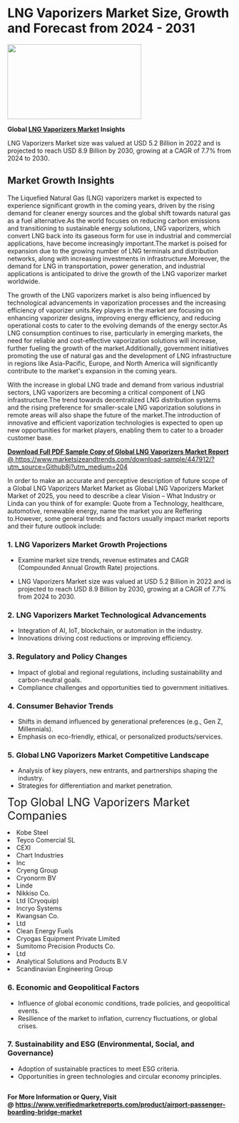 <H1>LNG Vaporizers Market Size, Growth and Forecast from 2024 - 2031</H1><img class="aligncenter size-medium wp-image-584254" src="https://thirdeyenews.in/wp-content/uploads/2024/09/Global-Market-Research-300x168.jpeg" alt="" width="300" height="168" /><p><strong>Global&nbsp;<a href="https://www.marketsizeandtrends.com/download-sample/447912/?utm_source=Github8j?utm_medium=204">LNG Vaporizers Market</a> Insights</strong></p><p>LNG Vaporizers Market size was valued at USD 5.2 Billion in 2022 and is projected to reach USD 8.9 Billion by 2030, growing at a CAGR of 7.7% from 2024 to 2030.</p><p><h2>Market Growth Insights</h2> <p>The Liquefied Natural Gas (LNG) vaporizers market is expected to experience significant growth in the coming years, driven by the rising demand for cleaner energy sources and the global shift towards natural gas as a fuel alternative.As the world focuses on reducing carbon emissions and transitioning to sustainable energy solutions, LNG vaporizers, which convert LNG back into its gaseous form for use in industrial and commercial applications, have become increasingly important.The market is poised for expansion due to the growing number of LNG terminals and distribution networks, along with increasing investments in infrastructure.Moreover, the demand for LNG in transportation, power generation, and industrial applications is anticipated to drive the growth of the LNG vaporizer market worldwide.</p> <p><a href="sample_link_here"></a></p> <p>The growth of the LNG vaporizers market is also being influenced by technological advancements in vaporization processes and the increasing efficiency of vaporizer units.Key players in the market are focusing on enhancing vaporizer designs, improving energy efficiency, and reducing operational costs to cater to the evolving demands of the energy sector.As LNG consumption continues to rise, particularly in emerging markets, the need for reliable and cost-effective vaporization solutions will increase, further fueling the growth of the market.Additionally, government initiatives promoting the use of natural gas and the development of LNG infrastructure in regions like Asia-Pacific, Europe, and North America will significantly contribute to the market's expansion in the coming years.</p> <p>With the increase in global LNG trade and demand from various industrial sectors, LNG vaporizers are becoming a critical component of LNG infrastructure.The trend towards decentralized LNG distribution systems and the rising preference for smaller-scale LNG vaporization solutions in remote areas will also shape the future of the market.The introduction of innovative and efficient vaporization technologies is expected to open up new opportunities for market players, enabling them to cater to a broader customer base.</p> <p><a href="sample_link_here"></p><p><span class=""><strong>Download Full PDF Sample Copy of Global LNG Vaporizers Market Report</strong> @ <a href="https://www.marketsizeandtrends.com/download-sample/447912/?utm_source=Github8j?utm_medium=204" target="_blank">https://www.marketsizeandtrends.com/download-sample/447912/?utm_source=Github8j?utm_medium=204</a></span></p><p>In order to make an accurate and perceptive description of future scope of a Global&nbsp;LNG Vaporizers Market Market as Global&nbsp;LNG Vaporizers Market Market of 2025, you need to describe a clear Vision &ndash; What Industry or Linda can you think of for example: Quote from a Technology, healthcare, automotive, renewable energy, name the market you are Reffering to.However, some general trends and factors usually impact market reports and their future outlook include:</p><h3>1.&nbsp;<strong>LNG Vaporizers Market Growth Projections</strong></h3><ul><li>Examine market size trends, revenue estimates and CAGR (Compounded Annual Growth Rate) projections.</li><li><p>LNG Vaporizers Market size was valued at USD 5.2 Billion in 2022 and is projected to reach USD 8.9 Billion by 2030, growing at a CAGR of 7.7% from 2024 to 2030.</p></li></ul><h3>2.&nbsp;<strong>LNG Vaporizers Market Technological Advancements</strong></h3><ul><li>Integration of AI, IoT, blockchain, or automation in the industry.</li><li>Innovations driving cost reductions or improving efficiency.</li></ul><h3>3.&nbsp;<strong>Regulatory and Policy Changes</strong></h3><ul><li>Impact of global and regional regulations, including sustainability and carbon-neutral goals.</li><li>Compliance challenges and opportunities tied to government initiatives.</li></ul><h3>4.&nbsp;<strong>Consumer Behavior Trends</strong></h3><ul><li>Shifts in demand influenced by generational preferences (e.g., Gen Z, Millennials).</li><li>Emphasis on eco-friendly, ethical, or personalized products/services.</li></ul><h3>5.&nbsp;<strong>Global LNG Vaporizers Market Competitive Landscape</strong></h3><ul><li>Analysis of key players, new entrants, and partnerships shaping the industry.</li><li>Strategies for differentiation and market penetration.</li></ul><p data-pm-slice="1 1 []"><span style="color: inherit; font-family: inherit; font-size: 25px;">Top Global LNG Vaporizers Market Companies</span></p><div class="" data-test-id=""><p><li>Kobe Steel</li><li> Teyco Comercial SL</li><li> CEXI</li><li> Chart Industries</li><li> Inc</li><li> Cryeng Group</li><li> Cryonorm BV</li><li> Linde</li><li> Nikkiso Co.</li><li> Ltd (Cryoquip)</li><li> Incryo Systems</li><li> Kwangsan Co.</li><li> Ltd</li><li> Clean Energy Fuels</li><li> Cryogas Equipment Private Limited</li><li> Sumitomo Precision Products Co.</li><li> Ltd</li><li> Analytical Solutions and Products B.V</li><li> Scandinavian Engineering Group</li></p></div><h3>6.&nbsp;<strong>Economic and Geopolitical Factors</strong></h3><ul><li>Influence of global economic conditions, trade policies, and geopolitical events.</li><li>Resilience of the market to inflation, currency fluctuations, or global crises.</li></ul><h3>7.&nbsp;<strong>Sustainability and ESG (Environmental, Social, and Governance)</strong></h3><ul><li>Adoption of sustainable practices to meet ESG criteria.</li><li>Opportunities in green technologies and circular economy principles.</li></ul><h2><strong style="font-size: 14px;">For More Information or Query, Visit @&nbsp;</strong><a style="background-color: #ffffff; font-size: 14px;" href="https://www.marketsizeandtrends.com/report/lng-vaporizers-market/" target="_blank">https://www.verifiedmarketreports.com/product/airport-passenger-boarding-bridge-market</a></h2>